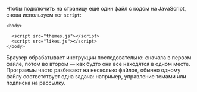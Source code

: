 
Чтобы подключить на страницу ещё один файл с кодом на JavaScript, снова используем тег `script`:

```
<body>

  <script src="themes.js"></script>
  <script src="likes.js"></script>
</body>
```

Браузер обрабатывает инструкции последовательно: сначала в первом файле, потом во втором — как будто они все находятся в одном месте. Программы часто разбивают на несколько файлов, обычно одному файлу соответствует одна задача: например, управление темами или подписка на рассылку.
